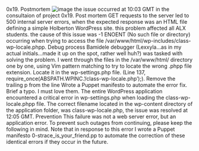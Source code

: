 0x19. Postmortem
![image](https://user-images.githubusercontent.com/106774656/223212578-8be709ca-71a9-45cd-bbe0-79cee15318d9.png)
the issue occurred at 10:03 GMT in the consultaion of project 0x19. Post mortem
GET requests to the server led to 500 internal server errors, when the expected response was an HTML file defining a simple Holberton WordPress site. this problem affected all ALX students. the cause of this issue was -1 ENOENT (No such file or directory) occurring when trying to access the file /var/www/html/wp-includes/class-wp-locale.phpp.
Debug process
Bamidele debugger (Lexxyla…as in my actual initials…made it up on the spot, rather
well huh?) was tasked with solving the problem. I went through the files in the /var/www/html/ directory one by one, using Vim pattern matching to try to locate the wrong .phpp file extension. Locate it in the wp-settings.php file. (Line 137, require_once(ABSPATH.WPINC.’/class-wp-locale.php’);). Remove the trailing p from the line
Wrote a Puppet manifesto to automate the error fix.
Brief
a typo. I must love them. The entire WordPress application encountered a critical error in wp-settings.php when loading the class-wp-locale.phpp file. The correct filename located in the wp-content directory of the application folder, was class-wp-locale.php, the issue was resolved at 12:05 GMT.
Prevention
This failure was not a web server error, but an application error. To prevent such outages from continuing, please keep the following in mind.
Note that in response to this error I wrote a Puppet manifesto
0-strace_is_your_friend.pp
to automate the correction of these identical errors if they occur in the future.
